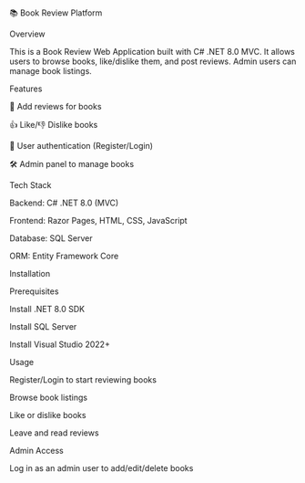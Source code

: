 📚 Book Review Platform

Overview

This is a Book Review Web Application built with C# .NET 8.0 MVC. It allows users to browse books, like/dislike them, and post reviews. Admin users can manage book listings.

Features

📝 Add reviews for books

👍 Like/👎 Dislike books

🔑 User authentication (Register/Login)

🛠️ Admin panel to manage books

Tech Stack

Backend: C# .NET 8.0 (MVC)

Frontend: Razor Pages, HTML, CSS, JavaScript

Database: SQL Server

ORM: Entity Framework Core

Installation

Prerequisites

Install .NET 8.0 SDK

Install SQL Server

Install Visual Studio 2022+

Usage

Register/Login to start reviewing books

Browse book listings

Like or dislike books

Leave and read reviews

Admin Access

Log in as an admin user to add/edit/delete books
